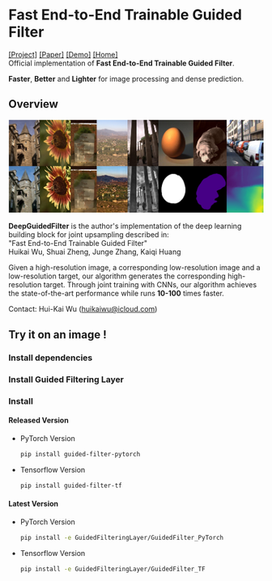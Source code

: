 # Fast End-to-End Trainable Guided Filter
[[Project]]()    [[Paper]]()    [[Demo]]()    [[Home]]()  
Official implementation of **Fast End-to-End Trainable Guided Filter**.

**Faster**, **Better** and **Lighter**  for image processing and dense prediction. 

## Overview
![](images/results.jpg)

**DeepGuidedFilter** is the author's implementation of the deep learning building block for joint upsampling described in:  
"Fast End-to-End Trainable Guided Filter"   
Huikai Wu, Shuai Zheng, Junge Zhang, Kaiqi Huang

Given a high-resolution image, a corresponding low-resolution image and a low-resolution target, our algorithm generates the corresponding high-resolution target. Through joint training with CNNs, our algorithm achieves the state-of-the-art performance while runs **10-100** times faster. 

Contact: Hui-Kai Wu (huikaiwu@icloud.com)

## Try it on an image !
### Install dependencies

### Install Guided Filtering Layer
### Install
#### Released Version
* PyTorch Version
    ```sh
    pip install guided-filter-pytorch
    ```
* Tensorflow Version
    ```sh
    pip install guided-filter-tf
    ```
#### Latest Version
* PyTorch Version
    ```sh
    pip install -e GuidedFilteringLayer/GuidedFilter_PyTorch
    ```
* Tensorflow Version
    ```sh
    pip install -e GuidedFilteringLayer/GuidedFilter_TF
    ```